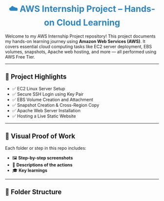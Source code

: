 <h1 align="center" style="color:#2E86C1;">☁️ AWS Internship Project – Hands-on Cloud Learning</h1>

Welcome to my AWS Internship Project repository! This project documents my hands-on learning journey using **Amazon Web Services (AWS)**. It covers essential cloud computing tasks like EC2 server deployment, EBS volumes, snapshots, Apache web hosting, and more — all performed using AWS Free Tier.

---

## 🚀 Project Highlights

- ✅ EC2 Linux Server Setup
- ✅ Secure SSH Login using Key Pair
- ✅ EBS Volume Creation and Attachment
- ✅ Snapshot Creation & Cross-Region Copy
- ✅ Apache Web Server Installation
- ✅ Hosting a Live Static Website

---

## 📸 Visual Proof of Work

Each folder or step in this repo includes:

- 🖼️ **Step-by-step screenshots**
- 🧾 **Descriptions of the actions**
- 🎓 **Key learnings**

---

## 🧩 Folder Structure

